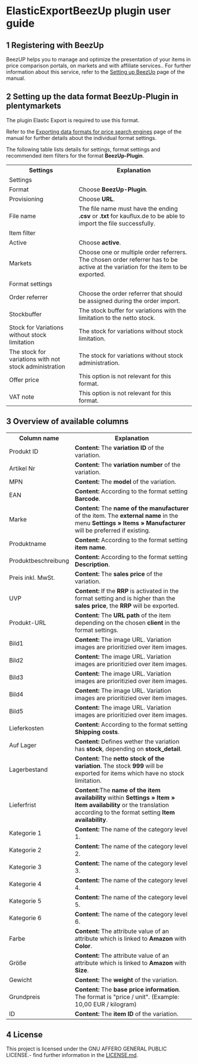 
# ElasticExportBeezUp plugin user guide

<div class="container-toc"></div>

## 1 Registering with BeezUp

BeezUP helps you to manage and optimize the presentation of your items in price comparison portals, on markets and with affiliate services.. For further information about this service, refer to the [Setting up BeezUp](https://www.plentymarkets.co.uk/manual/client-store/standard/external-services/beezup/) page of the manual.

## 2 Setting up the data format BeezUp-Plugin in plentymarkets

The plugin Elastic Export is required to use this format.

Refer to the [Exporting data formats for price search engines](https://knowledge.plentymarkets.com/en/basics/data-exchange/exporting-data#30) page of the manual for further details about the individual format settings.

The following table lists details for settings, format settings and recommended item filters for the format **BeezUp-Plugin**.
<table>
    <tr>
        <th>
            Settings
        </th>
        <th>
            Explanation
        </th>
    </tr>
    <tr>
        <td class="th" colspan="2">
            Settings
        </td>
    </tr>
    <tr>
        <td>
            Format
        </td>
        <td>
            Choose <b>BeezUp-Plugin</b>.
        </td>        
    </tr>
    <tr>
        <td>
            Provisioning
        </td>
        <td>
            Choose <b>URL</b>.
        </td>        
    </tr>
    <tr>
        <td>
            File name
        </td>
        <td>
            The file name must have the ending <b>.csv</b> or <b>.txt</b> for kauflux.de to be able to import the file successfully.
        </td>        
    </tr>
    <tr>
        <td class="th" colspan="2">
            Item filter
        </td>
    </tr>
    <tr>
        <td>
            Active
        </td>
        <td>
            Choose <b>active</b>.
        </td>        
    </tr>
    <tr>
        <td>
            Markets
        </td>
        <td>
            Choose one or multiple order referrers. The chosen order referrer has to be active at the variation for the item to be exported.
        </td>        
    </tr>
    <tr>
        <td class="th" colspan="2">
            Format settings
        </td>
    </tr>
    <tr>
        <td>
            Order referrer
        </td>
        <td>
            Choose the order referrer that should be assigned during the order import.
        </td>        
    </tr>
    <tr>
		<td>
			Stockbuffer
		</td>
		<td>
			The stock buffer for variations with the limitation to the netto stock.
		</td>        
	</tr>
	<tr>
		<td>
			Stock for Variations without stock limitation
		</td>
		<td>
			The stock for variations without stock limitation.
		</td>        
	</tr>
	<tr>
		<td>
			The stock for variations with not stock administration
		</td>
		<td>
			The stock for variations without stock administration.
		</td>        
	</tr>
    <tr>
        <td>
            Offer price
        </td>
        <td>
            This option is not relevant for this format.
        </td>        
    </tr>
    <tr>
        <td>
            VAT note
        </td>
        <td>
            This option is not relevant for this format.
        </td>        
    </tr>
</table>

## 3 Overview of available columns

<table>
    <tr>
        <th>
			Column name
		</th>
		<th>
			Explanation
		</th>
    </tr>
    <tr>
		<td>
			Produkt ID
		</td>
		<td>
			<b>Content:</b> The <b>variation ID</b> of the variation.
		</td>        
	</tr>
	<tr>
		<td>
			Artikel Nr
		</td>
		<td>
			<b>Content:</b> The <b>variation number</b> of the variation.
		</td>        
	</tr>
	<tr>
		<td>
			MPN
		</td>
		<td>
			<b>Content:</b> The <b>model</b> of the variation.
		</td>        
	</tr>
	<tr>
		<td>
			EAN
		</td>
		<td>
			<b>Content:</b> According to the format setting <b>Barcode</b>.
		</td>        
	</tr>
	<tr>
		<td>
			Marke
		</td>
		<td>
			<b>Content:</b> The <b>name of the manufacturer</b> of the item. The <b>external name</b> in the menu <b>Settings » Items » Manufacturer</b> will be preferred if existing.
		</td>        
	</tr>
	<tr>
		<td>
			Produktname
		</td>
		<td>
			<b>Content:</b> According to the format setting <b>item name</b>.
		</td>        
	</tr>
	<tr>
		<td>
			Produktbeschreibung
		</td>
		<td>
			<b>Content:</b> According to the format setting <b>Description</b>.
		</td>        
	</tr>
	<tr>
		<td>
			Preis inkl. MwSt.
		</td>
		<td>
			<b>Content:</b> The <b>sales price</b> of the variation.
		</td>        
	</tr>
	<tr>
		<td>
			UVP
		</td>
		<td>
			<b>Content:</b> If the <b>RRP</b> is activated in the format setting and is higher than the <b>sales price</b>, the <b>RRP</b> will be exported.
		</td>        
	</tr>
	<tr>
		<td>
			Produkt-URL
		</td>
		<td>
			<b>Content:</b> The <b>URL path</b> of the item depending on the chosen <b>client</b> in the format settings.
		</td>        
	</tr>
	<tr>
		<td>
			Bild1
		</td>
		<td>
			<b>Content:</b> The image URL. Variation images are prioritizied over item images.
		</td>        
	</tr>
	<tr>
		<td>
			Bild2
		</td>
		<td>
			<b>Content:</b> The image URL. Variation images are prioritizied over item images.
		</td>        
	</tr>
	<tr>
		<td>
			Bild3
		</td>
		<td>
			<b>Content:</b> The image URL. Variation images are prioritizied over item images.
		</td>        
	</tr>
	<tr>
		<td>
			Bild4
		</td>
		<td>
			<b>Content:</b> The image URL. Variation images are prioritizied over item images.
		</td>        
	</tr>
	<tr>
		<td>
			Bild5
		</td>
		<td>
			<b>Content:</b> The image URL. Variation images are prioritizied over item images.
		</td>        
	</tr>
	<tr>
		<td>
			Lieferkosten
		</td>
		<td>
			<b>Content:</b> According to the format setting <b>Shipping costs</b>.
		</td>        
	</tr>
	<tr>
		<td>
			Auf Lager
		</td>
		<td>
			<b>Content:</b> Defines wether the variation has <b>stock</b>, depending on <b>stock_detail</b>.
		</td>        
	</tr>
	<tr>
		<td>
			Lagerbestand
		</td>
		<td>
			<b>Content:</b> The <b>netto stock of the variation</b>. The stock <b>999</b> will be exported for items which have no stock limitation.
		</td>        
	</tr>
	<tr>
		<td>
			Lieferfrist
		</td>
		<td>
			<b>Content:</b>The <b>name of the item availability</b> within <b>Settings » Item » Item availability</b> or the translation according to the format setting <b>Item availability</b>.
		</td>        
	</tr>
	<tr>
		<td>
			Kategorie 1
		</td>
		<td>
			<b>Content:</b> The name of the category level 1.
		</td>        
	</tr>
	<tr>
		<td>
			Kategorie 2
		</td>
		<td>
			<b>Content:</b> The name of the category level 2.
		</td>        
	</tr>
	<tr>
		<td>
			Kategorie 3
		</td>
		<td>
			<b>Content:</b> The name of the category level 3.
		</td>        
	</tr>
	<tr>
		<td>
			Kategorie 4
		</td>
		<td>
			<b>Content:</b> The name of the category level 4.
		</td>        
	</tr>
	<tr>
		<td>
			Kategorie 5
		</td>
		<td>
			<b>Content:</b> The name of the category level 5.
		</td>        
	</tr>
	<tr>
		<td>
			Kategorie 6
		</td>
		<td>
			<b>Content:</b> The name of the category level 6.
		</td>        
	</tr>
	<tr>
		<td>
			Farbe
		</td>
		<td>
			<b>Content:</b> The attribute value of an attribute which is linked to <b>Amazon</b> with <b>Color</b>. 
		</td>        
	</tr>
	<tr>
		<td>
			Größe
		</td>
		<td>
			<b>Content:</b> The attribute value of an attribute which is linked to <b>Amazon</b> with <b>Size</b>.
		</td>        
	</tr>
    <tr>
		<td>
			Gewicht
		</td>
		<td>
			<b>Content:</b> The <b>weight</b> of the variation.
		</td>        
	</tr>
	<tr>
		<td>
			Grundpreis
		</td>
		<td>
			<b>Content:</b> The <b>base price information</b>. The format is "price / unit". (Example: 10,00 EUR / kilogram)
		</td>        
	</tr>
	<tr>
		<td>
			ID
		</td>
		<td>
			<b>Content:</b> The <b>item ID</b> of the variation.
		</td>        
	</tr>
</table>

## 4 License

This project is licensed under the GNU AFFERO GENERAL PUBLIC LICENSE.- find further information in the [LICENSE.md](https://github.com/plentymarkets/plugin-elastic-export-beeup/blob/master/LICENSE.md).
